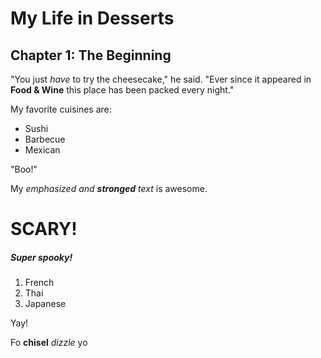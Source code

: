 # My Life in Desserts

## Chapter 1: The Beginning

"You just *have* to try the cheesecake," he said. "Ever since it appeared in
**Food & Wine** this place has been packed every night."

My favorite cuisines are:

* Sushi
* Barbecue
* Mexican

"Boo!"

My *emphasized and **stronged** text* is awesome.

# SCARY!

##### Super spooky!

1. French
1. Thai
1. Japanese

Yay!

Fo **chisel** *dizzle* yo
